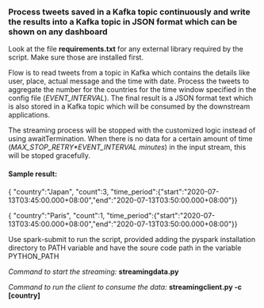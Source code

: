 ### Process tweets saved in a Kafka topic continuously and write the results into a Kafka topic in JSON format which can be shown on any dashboard 

Look at the file **requirements.txt** for any external library required by the script. Make sure those are installed first.

Flow is to read tweets from a topic in Kafka which contains the details like user, place, actual message and the time with date. Process the tweets to aggregate the number for the countries for the time window specified in the config file (*EVENT_INTERVAL*). The final result is a JSON format text which is also stored in a Kafka topic which will be consumed by the downstream applications.

The streaming process will be stopped with the customized logic instead of using awaitTermination.
When there is no data for a certain amount of time (*MAX_STOP_RETRY\*EVENT_INTERVAL minutes*) in the input stream, this will be stoped gracefully.

#### Sample result: ####
{ "country":"Japan", "count":3, "time_period":{"start":"2020-07-13T03:45:00.000+08:00","end":"2020-07-13T03:50:00.000+08:00"}}

{ "country":"Paris", "count":1, "time_period":{"start":"2020-07-13T03:45:00.000+08:00","end":"2020-07-13T03:50:00.000+08:00"}}


Use spark-submit to run the script, provided adding the pyspark installation directory to PATH variable and have the soure code path in the variable PYTHON_PATH

*Command to start the streaming:*
**streamingdata.py**

*Command to run the client to consume the data:*
**streamingclient.py -c [country]**

